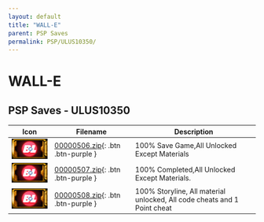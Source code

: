 ```yaml
---
layout: default
title: "WALL-E"
parent: PSP Saves
permalink: PSP/ULUS10350/
---
```

# WALL-E

## PSP Saves - ULUS10350

| Icon | Filename | Description |
|------|----------|-------------|
| ![WALL-E](ICON0.PNG) | [00000506.zip](00000506.zip){: .btn .btn-purple } | 100% Save Game,All Unlocked Except Materials |
| ![WALL-E](ICON0.PNG) | [00000507.zip](00000507.zip){: .btn .btn-purple } | 100% Completed,All Unlocked Except Materials. |
| ![WALL-E](ICON0.PNG) | [00000508.zip](00000508.zip){: .btn .btn-purple } | 100% Storyline, All material unlocked, All code cheats and 1 Point cheat |
